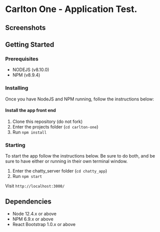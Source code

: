 # Carlton One - Application Test.

## Screenshots
<!-- !['Screenshot Of Homepage'](https://github.com/karlchvojka/chatty_app/blob/master/docs/home.png)
!['Screenshot Of Homepage2'](https://github.com/karlchvojka/chatty_app/blob/master/docs/home2.png) -->


## Getting Started

### Prerequisites
- NODEJS (v8.10.0)
- NPM (v8.9.4)

### Installing
Once you have NodeJS and NPM running, follow the instructions below:

#### Install the app front end
1. Clone this repository (do not fork)
2. Enter the projects folder (`cd carlton-one`)
3. Run `npm install`



### Starting
To start the app follow the instructions below. Be sure to do both, and be sure to have either or running in their own terminal window.

1. Enter the chatty_server folder (`cd chatty_app`)
2. Run `npm start`

Visit `http://localhost:3000/`

## Dependencies

- Node 12.4.x or above
- NPM 6.9.x or above
- React Bootstrap 1.0.x or above

